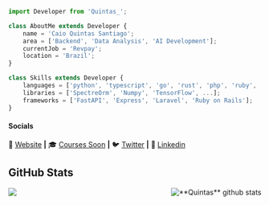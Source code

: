```js
import Developer from 'Quintas_';

class AboutMe extends Developer {
    name = 'Caio Quintas Santiago';
    area = ['Backend', 'Data Analysis', 'AI Development'];
    currentJob = 'Revpay';
    location = 'Brazil';
}

class Skills extends Developer {
    languages = ['python', 'typescript', 'go', 'rust', 'php', 'ruby', 'C#', 'C++'];
    libraries = ['SpectreOrm', 'Numpy', 'TensorFlow', ...];
    frameworks = ['FastAPI', 'Express', 'Laravel', 'Ruby on Rails'];
}
```

[website]: https://quintas-gui.vercel.app/

[twitter]: https://twitter.com/https_quintas

[linkedin]: https://www.linkedin.com/in/caio-quintas-368467181/

[courses]: https://encom-inky.vercel.app/apps/warden

#### Socials

🏡 [Website][website] **|**
🎓 [Courses Soon][website] **|**
🐦 [Twitter][twitter] **|**
👔 [Linkedin][linkedin]

## **GitHub Stats**

<a href="https://github.com/Quinntas">
  <img align="left" src="https://github-readme-stats.vercel.app/api/top-langs/?username=Quinntas&theme=dracula&hide_langs_below=1&line_height=27" />
</a>

<a href="https://github.com/Quinntas">
 <img align="right" src="https://github-readme-stats.vercel.app/api?username=Quinntas&show_icons=true&theme=dracula&line_height=27" alt="**Quintas** github stats"/>
</a>

